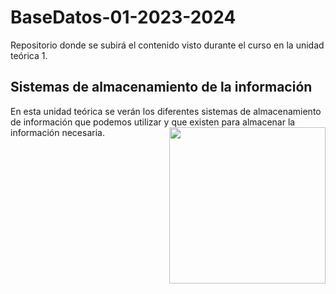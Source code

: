 # BaseDatos-01-2023-2024
Repositorio donde se subirá el contenido visto durante el curso en la unidad teórica 1.

<h2>Sistemas de almacenamiento de la información</h2>
En esta unidad teórica se verán los diferentes sistemas de almacenamiento de información que podemos utilizar y que existen para almacenar la información necesaria.
<picture> <img align="right" src="https://github.com/7oSkaaa/7oSkaaa/blob/main/Images/Right_Side.gif?raw=true" width = 250px></picture>
